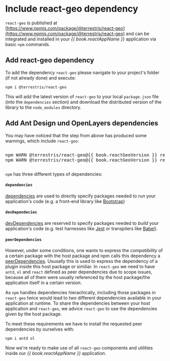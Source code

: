 # Include react-geo dependency

`react-geo` is published at [https://www.npmjs.com/package/@terrestris/react-geo](https://www.npmjs.com/package/@terrestris/react-geo) and
can be integrated and installed in your *{{ book.reactAppName }}* application via
basic `npm` commands.

## Add react-geo dependency

To add the dependency `react-geo` please navigate to your project's folder
(if not already done) and execute:

```
npm i @terrestris/react-geo
```

This will add the latest version of `react-geo` to your local `package.json` file
(into the `dependencies` section) and download the distributed version of the
library to the `node_modules` directory.

## Add Ant Design und OpenLayers dependencies

You may have noticed that the step from above has produced some warnings, which
include `react-geo`:

<pre><xmp>npm WARN @terrestris/react-geo@{{ book.reactGeoVersion }} requires a peer of antd@~3.0 but none is installed. You must install peer dependencies yourself.
npm WARN @terrestris/react-geo@{{ book.reactGeoVersion }} requires a peer of ol@~5.0 but none is installed. You must install peer dependencies yourself.
</xmp></pre>

`npm` has three different types of dependencies:

#### `dependencies`

[dependencies](https://docs.npmjs.com/files/package.json#dependencies) are
used to directly specify packages needed to *run* your application's code (e.g. a front-end
library like [Bootstrap](https://getbootstrap.com/))
#### `devDependecies`

[devDependencies](https://docs.npmjs.com/files/package.json#devdependencies)
are reserved to specify packages needed to *build* your application's code (e.g.
test harnesses like [Jest](https://facebook.github.io/jest/) or transpilers like
[Babel](https://babeljs.io/)).
#### `peerDependencies`

However, under some conditions, one wants to express
the *compatibility* of a certain package with the host package and npm calls this
dependency a [peerDependencies](https://docs.npmjs.com/files/package.json#peerdependencies).
Ususally this is used to express the dependency of a plugin inside this host package
or similiar. In `react-geo` we need to have `antd`, `ol` and `react` defined as peer
dependencies due to scope issues, because all of them were usually referenced by
the host package/the application itself in a certain version.

As `npm` handles dependencies hierachically, including those packages in `react-geo` twice would
lead to two different dependencies available in your application at runtime. To
share the dependencies between your host application and `react-geo`, we advice
`react-geo` to use the dependencies given by the host package.

To meet these requirements we have to install the requested peer dependencies by
ourselves with:

```
npm i antd ol
```

Now we're ready to make use of all `react-geo` components and utilities inside
our *{{ book.reactAppName }}* application.
